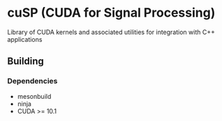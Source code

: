 # cuSP (CUDA for Signal Processing)

Library of CUDA kernels and associated utilities for integration with C++ applications

## Building

### Dependencies
- mesonbuild
- ninja
- CUDA >= 10.1
